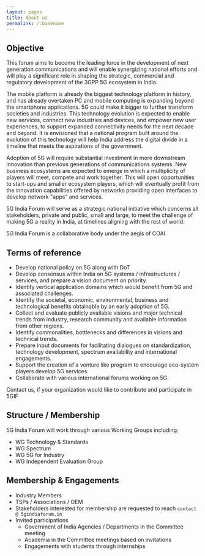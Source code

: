 ```yaml
---
layout: pages
title: About us 
permalink: /:basename
---
```


## Objective
This forum aims to become the leading force in the development of next generation communications and will enable synergizing national efforts and will play a significant role in shaping the strategic, commercial and regulatory development of the 3GPP 5G ecosystem in India.

The mobile platform is already the biggest technology platform in history, and has already overtaken PC and mobile computing is expanding beyond the smartphone applications. 5G could make it bigger to further transform societies and industries. This technology evolution is expected to enable new services, connect new industries and devices, and empower new user experiences, to support expanded connectivity needs for the next decade and beyond. It is envisioned that a national program built around the evolution of this technology will help India address the digital divide in a timeline that meets the aspirations of the government.

Adoption of 5G will require substantial investment in more downstream innovation than previous generations of communications systems. New business ecosystems are expected to emerge in which a multiplicity of players will meet, compete and work together. This will open opportunities to start-ups and smaller ecosystem players, which will eventually profit from the innovation capabilities offered by networks providing open interfaces to develop network "apps" and services.

5G India Forum will serve as a strategic national initiative which concerns all stakeholders, private and public, small and large, to meet the challenge of making 5G a reality in India, at timelines aligning with the rest of world.

5G India Forum is a collaborative body under the aegis of COAI. 

## Terms of reference
* Develop national policy on 5G along with DoT
* Develop consensus within India on 5G systems / infrastructures / services, and prepare a vision document on priority.
* Identify vertical application domains which would benefit from 5G and associated challenges.
* Identify the societal, economic, environmental, business and technological benefits obtainable by an early adoption of 5G.
* Collect and evaluate publicly available visions and major technical trends from industry, research community and available information from other regions.
* Identify commonalities, bottlenecks and differences in visions and technical trends.
* Prepare input documents for facilitating dialogues on standardization, technology development, spectrum availability and international engagements.
* Support the creation of a venture like program to encourage eco-system players develop 5G services.
* Collaborate with various international forums working on 5G.

Contact us, if your organization would like to contribute and participate in 5GIF

## Structure / Membership

5G India Forum will work through various Working Groups including:
* WG Technology & Standards
* WG Spectrum 
* WG 5G for Industry
* WG Independent Evaluation Group

## Membership & Engagements

- Industry Members
- TSPs / Associations / OEM
- Stakeholders interested for membership are requested to reach `contact @ 5gindiaforum.in` 
- Invited participations 
  - Government of India Agencies / Departments in the Committee meeting
  - Academia in the Committee meetings based on invitations
  - Engagements with students through internships
